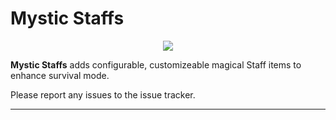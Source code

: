 # Mystic Staffs

<p align="center"><img src="https://i.imgur.com/dGlyyfW.png"></p>



**Mystic Staffs** adds configurable, customizeable magical Staff items to enhance survival mode. 

Please report any issues to the issue tracker.

-----------------
